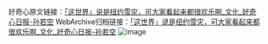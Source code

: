 好奇心原文链接：[「这世界」说是纽约雪灾，可大家看起来都很欢乐啊_文化_好奇心日报-孙若空](https://www.qdaily.com/articles/5642.html)
WebArchive归档链接：[「这世界」说是纽约雪灾，可大家看起来都很欢乐啊_文化_好奇心日报-孙若空](http://web.archive.org/web/20190623165205/https://www.qdaily.com/articles/5642.html)
![image](http://ww3.sinaimg.cn/large/007d5XDply1g3w8wwdvjgj30u063pkjl)